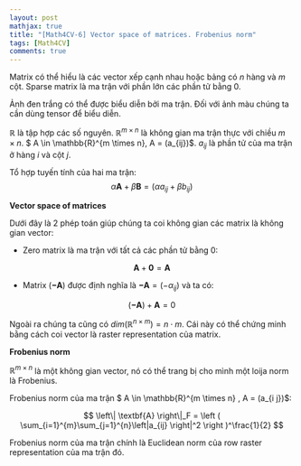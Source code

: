```yaml
---
layout: post
mathjax: true
title: "[Math4CV-6] Vector space of matrices. Frobenius norm"
tags: [Math4CV]
comments: true
---
```


Matrix có thể hiểu là các vector xếp cạnh nhau hoặc bảng có $n$ hàng và $m$ cột. Sparse matrix là ma trận với phần lớn các phần tử bằng 0.

Ảnh đen trắng có thể được biểu diễn bởi ma trận. Đối với ảnh màu chúng ta cần dùng tensor để biểu diễn.

$\mathbb{R}$ là tập hợp các số nguyên. $\mathbb{R}^{m \times n}$ là không gian ma trận thực với chiều $m \times n$. $ A \in \mathbb{R}^{m \times n}, A = (a_{ij})$. $a_{i j}$ là phần tử của ma trận ở hàng $i$ và cột $j$.

Tổ hợp tuyến tính của hai ma trận:
$$ \alpha \textbf{A} + \beta \textbf{B} = (\alpha a_{ij} + \beta b_{ij}) $$

**Vector space of matrices**

Dưới đây là 2 phép toán giúp chúng ta coi không gian các matrix là không gian vector:
- Zero matrix là ma trận với tất cả các phần tử bằng 0:

$$\textbf{A} + \textbf{0} = \textbf{A} $$

- Matrix ($\mathbf{-A}$) được định nghĩa là  $\mathbf{-A} = (-\alpha_{ij})$ và ta có:

$$(\mathbf{-A}) + \mathbf{A} = 0$$

Ngoài ra chúng ta cũng có $dim(\mathbb{R}^{n \times m}) = n \cdot m$. Cái này có thể chứng minh bằng cách coi vector là raster representation của matrix.

**Frobenius norm** 

$\mathbb{R}^{m \times n}$ là một không gian vector, nó có thể trang bị cho mình một loija norm là Frobenius.

Frobenius norm của ma trận $ A \in \mathbb{R}^{m \times n} , A = (a_{i j})$:

$$ \left\| \textbf{A} \right\|_F = \left ( \sum_{i=1}^{m}\sum_{j=1}^{n}\left|a_{ij} \right|^2 \right )^\frac{1}{2} $$


Frobenius norm của ma trận chính là Euclidean norm của row raster representation của ma trận đó.

